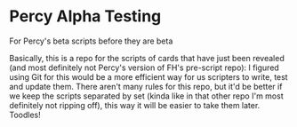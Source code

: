 # Percy Alpha Testing
For Percy's beta scripts before they are beta

Basically, this is a repo for the scripts of cards that have just been revealed (and most definitely not Percy's version of FH's pre-script repo): I figured using Git for this would be a more efficient way for us scripters to write, test and update them. There aren't many rules for this repo, but it'd be better if we keep the scripts separated by set (kinda like in that other repo I'm most definitely not ripping off), this way it will be easier to take them later. Toodles!
